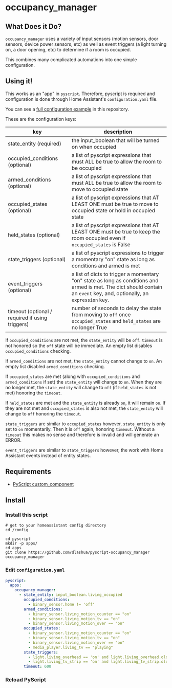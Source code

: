 # occupancy_manager

## What Does it Do?

`occupancy_manager` uses a variety of input sensors (motion sensors, door sensors, device power sensors, etc) as well as event triggers (a light turning on, a door opening, etc) to determine if a room is occupied.

This combines many complicated automations into one simple configuration.

## Using it!

This works as an "app" in `pyscript`. Therefore, pyscript is required and configuration is done through Home Assistant's `configuration.yaml` file.

You can see a [full configuration example](config.sample.yaml) in this repository.

These are the configuration keys:

key | description
--- | ---
state_entity (required) | the input_boolean that will be turned on when occupied
occupied_conditions (optional) | a list of pyscript expressions that must ALL be true to allow the room to be occupied
armed_conditions (optional) | a list of pyscript expressions that must ALL be true to allow the room to move to occupied state
occupied_states (optional) | a list of pyscript expressions that AT LEAST ONE must be true to move to occupied state or hold in occupied state 
held_states (optional) | a list of pyscript expressions that AT LEAST ONE must be true to keep the room occupied even if `occupied_states` is False
state_triggers (optional) | a list of pyscript expressions to trigger a momentary "on" state as long as conditions and armed is met
event_triggers (optional) | a list of dicts to trigger a momentary "on" state as long as conditions and armed is met. The dict should contain an `event` key, and, optionally, an `expression` key. 
timeout (optional / required if using triggers) | number of seconds to delay the state from moving to `off` once `occupied_states` and `held_states` are no longer True

If `occupied_conditions` are not met, the `state_entity` will be `off`. `timeout` is not honored so the `off` state will be immediate. An empty list disables `occupied_conditions` checking.

If `armed_conditions` are not met, the `state_entity` cannot change to `on`. An empty list disabled `armed_conditions` checking.

If `occupied_states` are met (along with `occupied_conditions` and `armed_conditions` if set) the `state_entity` will change to `on`. When they are no longer met, the `state_entity` will change to `off` (if `held_states` is not met) honoring the `timeout`.

If `held_states` are met and the `state_entity` is already `on`, it will remain `on`. If they are not met and `occupied_states` is also not met, the `state_entity` will change to `off` honoring the `timeout`.

`state_triggers` are similar to `occupied_states` however, `state_entity` is only set to `on` momentarily. Then it is `off` again, honoring `timeout`. Without a `timeout` this makes no sense and therefore is invalid and will generate an ERROR.

`event_triggers` are similar to `state_triggers` however, the work with Home Assistant events instead of entity states. 


## Requirements

* [PyScript custom_component](https://github.com/custom-components/pyscript)

## Install

### Install this script
```
# get to your homeassistant config directory
cd /config

cd pyscript
mkdir -p apps/
cd apps
git clone https://github.com/dlashua/pyscript-occupancy_manager occupancy_manager
```

### Edit `configuration.yaml`

```yaml
pyscript:
  apps:    
    occupancy_manager:
      - state_entity: input_boolean.living_occupied
        occupied_conditions:
          - binary_sensor.home != 'off'
        armed_conditions:
          - binary_sensor.living_motion_counter == "on"
          - binary_sensor.living_motion_tv == "on"
          - binary_sensor.living_motion_over == "on"
        occupied_states:
          - binary_sensor.living_motion_counter == "on"
          - binary_sensor.living_motion_tv == "on"
          - binary_sensor.living_motion_over == "on"
          - media_player.living_tv == "playing"
        state_triggers:
          - light.living_overhead == 'on' and light.living_overhead.old == 'off'
          - light.living_tv_strip == 'on' and light.living_tv_strip.old == 'off'
        timeout: 600
```

### Reload PyScript

